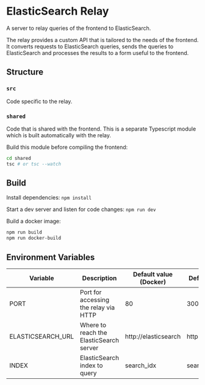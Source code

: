 # ElasticSearch Relay

A server to relay queries of the frontend to ElasticSearch.

The relay provides a custom API that is tailored to the needs of the frontend. It converts requests
to ElasticSearch queries, sends the queries to ElasticSearch and processes the results to a form
useful to the frontend.

## Structure

### `src`

Code specific to the relay.

### `shared`

Code that is shared with the frontend. This is a separate Typescript module which is built
automatically with the relay.

Build this module before compiling the frontend:

```bash
cd shared
tsc # or tsc --watch
```

## Build

Install dependencies: `npm install`

Start a dev server and listen for code changes: `npm run dev`

Build a docker image:

```bash
npm run build
npm run docker-build
```

## Environment Variables

Variable | Description | Default value (Docker) | Default value (dev)
-------- | ----------- | ---------------------- | -------------------
PORT | Port for accessing the relay via HTTP | 80 | 3000
ELASTICSEARCH_URL | Where to reach the ElasticSearch server | http://elasticsearch | http://localhost:9200
INDEX | ElasticSearch index to query | search_idx | search_idx